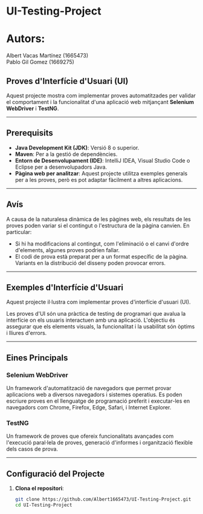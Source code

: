 # UI-Testing-Project
# Autors:  
Albert Vacas Martínez (1665473)  
Pablo Gil Gomez (1669275)

## Proves d'Interfície d'Usuari (UI)

Aquest projecte mostra com implementar proves automatitzades per validar el comportament i la funcionalitat d'una aplicació web mitjançant **Selenium WebDriver** i **TestNG**.  

---

## Prerequisits

- **Java Development Kit (JDK)**: Versió 8 o superior.  
- **Maven**: Per a la gestió de dependències.  
- **Entorn de Desenvolupament (IDE)**: IntelliJ IDEA, Visual Studio Code o Eclipse per a desenvolupadors Java.  
- **Pàgina web per analitzar**: Aquest projecte utilitza exemples generals per a les proves, però es pot adaptar fàcilment a altres aplicacions.  

---

## Avís  

A causa de la naturalesa dinàmica de les pàgines web, els resultats de les proves poden variar si el contingut o l'estructura de la pàgina canvien. En particular:  

- Si hi ha modificacions al contingut, com l'eliminació o el canvi d'ordre d'elements, algunes proves podrien fallar.  
- El codi de prova està preparat per a un format específic de la pàgina. Variants en la distribució del disseny poden provocar errors.  

---

## Exemples d'Interfície d'Usuari  

Aquest projecte il·lustra com implementar proves d'interfície d'usuari (UI).  

Les proves d'UI són una pràctica de testing de programari que avalua la interfície on els usuaris interactuen amb una aplicació. L'objectiu és assegurar que els elements visuals, la funcionalitat i la usabilitat són òptims i lliures d'errors.  

---

## Eines Principals

### **Selenium WebDriver**  
Un framework d'automatització de navegadors que permet provar aplicacions web a diversos navegadors i sistemes operatius. Es poden escriure proves en el llenguatge de programació preferit i executar-les en navegadors com Chrome, Firefox, Edge, Safari, i Internet Explorer.  

### **TestNG**  
Un framework de proves que ofereix funcionalitats avançades com l'execució paral·lela de proves, generació d'informes i organització flexible dels casos de prova.  

---

## Configuració del Projecte

1. **Clona el repositori**:  

   ```bash
   git clone https://github.com/Albert1665473/UI-Testing-Project.git
   cd UI-Testing-Project
